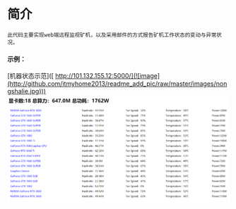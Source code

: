 # 简介
    此代码主要实现web端远程监视矿机，以及采用邮件的方式报告矿机工作状态的变动与异常状况。
#### 示例：
   [机器状态示范]([ http://101.132.155.12:5000/](![image](http://github.com/itmyhome2013/readme_add_pic/raw/master/images/nongshalie.jpg)))
![Image text](https://github.com/zhaokun0/minner/blob/master/IMG/web.png)